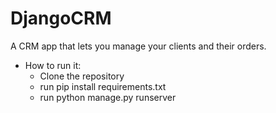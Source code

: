 # DjangoCRM
A CRM app that lets you manage your clients and their orders.

* How to run it:
    * Clone the repository
   * run pip install requirements.txt
    * run python manage.py runserver
